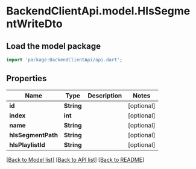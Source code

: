 # BackendClientApi.model.HlsSegmentWriteDto

## Load the model package
```dart
import 'package:BackendClientApi/api.dart';
```

## Properties
Name | Type | Description | Notes
------------ | ------------- | ------------- | -------------
**id** | **String** |  | [optional] 
**index** | **int** |  | [optional] 
**name** | **String** |  | [optional] 
**hlsSegmentPath** | **String** |  | [optional] 
**hlsPlaylistId** | **String** |  | [optional] 

[[Back to Model list]](../README.md#documentation-for-models) [[Back to API list]](../README.md#documentation-for-api-endpoints) [[Back to README]](../README.md)


